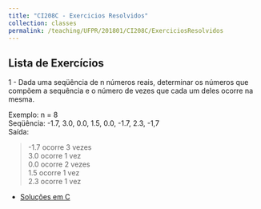 ```yaml
---
title: "CI208C - Exercicios Resolvidos"
collection: classes
permalink: /teaching/UFPR/201801/CI208C/ExerciciosResolvidos
---
```


## Lista de Exercícios

1 - Dada uma seqüência de n números reais, determinar os números que compõem a sequência e o número de vezes que cada um deles ocorre na mesma.

Exemplo: n = 8  
Seqüência: -1.7,  3.0,  0.0,  1.5,  0.0, -1.7,  2.3, -1,7  
Saída:  
>  -1.7 ocorre 3 vezes  
 3.0 ocorre 1 vez  
 0.0 ocorre 2 vezes  
 1.5 ocorre 1 vez  
 2.3 ocorre 1 vez  

- [Soluções em C](https://jacksonpradolima.github.io/files/teaching/Exercicios/Vetores/Questao1/SolucaoC)